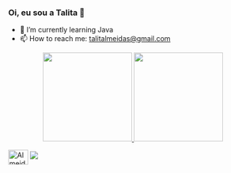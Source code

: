 ### Oi, eu sou a Talita 👋


- 🌱 I’m currently learning Java
- 📫 How to reach me: talitalmeidas@gmail.com

<div align="center">
  <a href="https://github.com/talitaambrozio">
  <img height="180em" src="https://github-readme-stats.vercel.app/api?username=talitaambrozio&show_icons=true&theme=dracula&include_all_commits=true&count_private=true"/>
  <img height="180em" src="https://github-readme-stats.vercel.app/api/top-langs/?username=talitaambrozio&layout=compact&langs_count=7&theme=dracula"/>
</div>

<div> 
  
   
 <a href="https://discord.gg/Almeidatalita#3011" target="blank"><img align="center" src="https://raw.githubusercontent.com/rahuldkjain/github-profile-readme-generator/master/src/images/icons/Social/discord.svg" alt="Almeidatalita#3011" height="30" width="40" /></a>
  <a href="https://www.linkedin.com/in/talita-ambrozio/" target="_blank"><img src="https://img.shields.io/badge/-LinkedIn-%230077B5?style=for-the-badge&logo=linkedin&logoColor=white" target="_blank"></a> 
 
 
 
</div>
